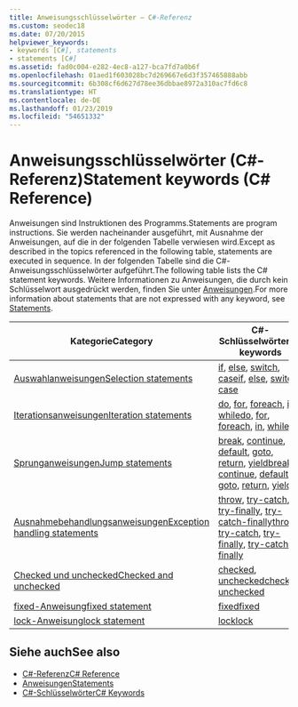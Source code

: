 ```yaml
---
title: Anweisungsschlüsselwörter – C#-Referenz
ms.custom: seodec18
ms.date: 07/20/2015
helpviewer_keywords:
- keywords [C#], statements
- statements [C#]
ms.assetid: fad0c004-e282-4ec8-a127-bca7fd7a0b6f
ms.openlocfilehash: 01aed1f603028bc7d269667e6d3f357465888abb
ms.sourcegitcommit: 6b308cf6d627d78ee36dbbae8972a310ac7fd6c8
ms.translationtype: HT
ms.contentlocale: de-DE
ms.lasthandoff: 01/23/2019
ms.locfileid: "54651332"
---
```

# <a name="statement-keywords-c-reference"></a><span data-ttu-id="7c56b-102">Anweisungsschlüsselwörter (C#-Referenz)</span><span class="sxs-lookup"><span data-stu-id="7c56b-102">Statement keywords (C# Reference)</span></span>

<span data-ttu-id="7c56b-103">Anweisungen sind Instruktionen des Programms.</span><span class="sxs-lookup"><span data-stu-id="7c56b-103">Statements are program instructions.</span></span> <span data-ttu-id="7c56b-104">Sie werden nacheinander ausgeführt, mit Ausnahme der Anweisungen, auf die in der folgenden Tabelle verwiesen wird.</span><span class="sxs-lookup"><span data-stu-id="7c56b-104">Except as described in the topics referenced in the following table, statements are executed in sequence.</span></span> <span data-ttu-id="7c56b-105">In der folgenden Tabelle sind die C#-Anweisungsschlüsselwörter aufgeführt.</span><span class="sxs-lookup"><span data-stu-id="7c56b-105">The following table lists the C# statement keywords.</span></span> <span data-ttu-id="7c56b-106">Weitere Informationen zu Anweisungen, die durch kein Schlüsselwort ausgedrückt werden, finden Sie unter [Anweisungen](../../programming-guide/statements-expressions-operators/statements.md).</span><span class="sxs-lookup"><span data-stu-id="7c56b-106">For more information about statements that are not expressed with any keyword, see [Statements](../../programming-guide/statements-expressions-operators/statements.md).</span></span>

|<span data-ttu-id="7c56b-107">Kategorie</span><span class="sxs-lookup"><span data-stu-id="7c56b-107">Category</span></span>|<span data-ttu-id="7c56b-108">C#-Schlüsselwörter</span><span class="sxs-lookup"><span data-stu-id="7c56b-108">C# keywords</span></span>|
|--------------|------------------|
|[<span data-ttu-id="7c56b-109">Auswahlanweisungen</span><span class="sxs-lookup"><span data-stu-id="7c56b-109">Selection statements</span></span>](selection-statements.md)|<span data-ttu-id="7c56b-110">[if](if-else.md), [else](if-else.md), [switch](switch.md), [case](switch.md)</span><span class="sxs-lookup"><span data-stu-id="7c56b-110">[if](if-else.md), [else](if-else.md), [switch](switch.md), [case](switch.md)</span></span>|
|[<span data-ttu-id="7c56b-111">Iterationsanweisungen</span><span class="sxs-lookup"><span data-stu-id="7c56b-111">Iteration statements</span></span>](iteration-statements.md)|<span data-ttu-id="7c56b-112">[do](do.md), [for](for.md), [foreach](foreach-in.md), [in](foreach-in.md), [while](while.md)</span><span class="sxs-lookup"><span data-stu-id="7c56b-112">[do](do.md), [for](for.md), [foreach](foreach-in.md), [in](foreach-in.md), [while](while.md)</span></span>|
|[<span data-ttu-id="7c56b-113">Sprunganweisungen</span><span class="sxs-lookup"><span data-stu-id="7c56b-113">Jump statements</span></span>](jump-statements.md)|<span data-ttu-id="7c56b-114">[break](break.md), [continue](continue.md), [default](switch.md), [goto](goto.md), [return](return.md), [yield](yield.md)</span><span class="sxs-lookup"><span data-stu-id="7c56b-114">[break](break.md), [continue](continue.md), [default](switch.md), [goto](goto.md), [return](return.md), [yield](yield.md)</span></span>|
|[<span data-ttu-id="7c56b-115">Ausnahmebehandlungsanweisungen</span><span class="sxs-lookup"><span data-stu-id="7c56b-115">Exception handling statements</span></span>](exception-handling-statements.md)|<span data-ttu-id="7c56b-116">[throw](throw.md), [try-catch](try-catch.md), [try-finally](try-finally.md), [try-catch-finally](try-catch-finally.md)</span><span class="sxs-lookup"><span data-stu-id="7c56b-116">[throw](throw.md), [try-catch](try-catch.md), [try-finally](try-finally.md), [try-catch-finally](try-catch-finally.md)</span></span>|
|[<span data-ttu-id="7c56b-117">Checked und unchecked</span><span class="sxs-lookup"><span data-stu-id="7c56b-117">Checked and unchecked</span></span>](checked-and-unchecked.md)|<span data-ttu-id="7c56b-118">[checked](checked.md), [unchecked](unchecked.md)</span><span class="sxs-lookup"><span data-stu-id="7c56b-118">[checked](checked.md), [unchecked](unchecked.md)</span></span>|
[<span data-ttu-id="7c56b-119">fixed-Anweisung</span><span class="sxs-lookup"><span data-stu-id="7c56b-119">fixed statement</span></span>](fixed-statement.md)|[<span data-ttu-id="7c56b-120">fixed</span><span class="sxs-lookup"><span data-stu-id="7c56b-120">fixed</span></span>](fixed-statement.md)|
|[<span data-ttu-id="7c56b-121">lock-Anweisung</span><span class="sxs-lookup"><span data-stu-id="7c56b-121">lock statement</span></span>](lock-statement.md)|[<span data-ttu-id="7c56b-122">lock</span><span class="sxs-lookup"><span data-stu-id="7c56b-122">lock</span></span>](lock-statement.md)|

## <a name="see-also"></a><span data-ttu-id="7c56b-123">Siehe auch</span><span class="sxs-lookup"><span data-stu-id="7c56b-123">See also</span></span>

- [<span data-ttu-id="7c56b-124">C#-Referenz</span><span class="sxs-lookup"><span data-stu-id="7c56b-124">C# Reference</span></span>](../index.md)
- [<span data-ttu-id="7c56b-125">Anweisungen</span><span class="sxs-lookup"><span data-stu-id="7c56b-125">Statements</span></span>](../../programming-guide/statements-expressions-operators/statements.md)
- [<span data-ttu-id="7c56b-126">C#-Schlüsselwörter</span><span class="sxs-lookup"><span data-stu-id="7c56b-126">C# Keywords</span></span>](index.md)